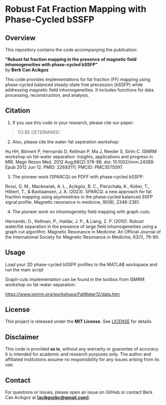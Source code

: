 # Robust Fat Fraction Mapping with Phase-Cycled bSSFP

## Overview
This repository contains the code accompanying the publication:

**"Robust fat fraction mapping in the presence of magnetic field inhomogeneities with phase-cycled bSSFP"**  
by **Berk Can Acikgoz**  

This code provides implementations for fat fraction (FF) mapping using phase-cycled balanced steady-state free precession (bSSFP) while addressing magnetic field inhomogeneities. It includes functions for data processing, reconstruction, and analysis.

## Citation
1) If you use this code in your research, please cite our paper:

> TO BE DETERMINED¨

2) Also, please cite the water-fat seperation workshop:

Hu HH, Börnert P, Hernando D, Kellman P, Ma J, Reeder S, Sirlin C. ISMRM workshop on fat-water separation: insights, applications and progress in MRI. Magn Reson Med. 2012 Aug;68(2):378-88. doi: 10.1002/mrm.24369. Epub 2012 Jun 12. PMID: 22693111; PMCID: PMC3575097.

3) The pioneer work (SPARCQ) on PDFF with phase-cycled bSSFP:

Rossi, G. M., Mackowiak, A. L., Açikgöz, B. C., Pierzchała, K., Kober, T., Hilbert, T., & Bastiaansen, J. A. (2023). SPARCQ: a new approach for fat fraction mapping using asymmetries in the phase‐cycled balanced SSFP signal profile. Magnetic resonance in medicine, 90(6), 2348-2361.

4) The pioneer work on inhomogeneity field mapping with graph-cuts:

Hernando, D., Kellman, P., Haldar, J. P., & Liang, Z. P. (2010). Robust water/fat separation in the presence of large field inhomogeneities using a graph cut algorithm. Magnetic Resonance in Medicine: An Official Journal of the International Society for Magnetic Resonance in Medicine, 63(1), 79-90.



## Usage
Load your 2D phase-cycled bSSFP profiles to the MATLAB workspace and run the main script

Graph-cuts implementation can be found in the toolbox from ISMRM workshop on fat-water separation:

https://www.ismrm.org/workshops/FatWater12/data.htm


## License
This project is released under the **MIT License**. See [LICENSE](LICENSE) for details.

## Disclaimer
This code is provided **as is**, without any warranty or guarantee of accuracy. It is intended for academic and research purposes only. The author and affiliated institutions assume no responsibility for any issues arising from its use.

## Contact
For questions or issues, please open an issue on GitHub or contact Berk Can Acikgoz at **[acikgozbc@gmail.com]**.
